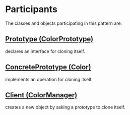 ﻿# Participants

 The classes and objects participating in this pattern are:

## [Prototype  (ColorPrototype)](https://github.com/arminatwork/DesignPatterns/tree/master/Creational/Prototype_Example/Prototype)

 declares an interface for cloning itself.

## [ConcretePrototype  (Color)](https://github.com/arminatwork/DesignPatterns/tree/master/Creational/Prototype_Example/ConcretePrototype)

 implements an operation for cloning itself.

## [Client  (ColorManager)](https://github.com/arminatwork/DesignPatterns/tree/master/Creational/Prototype_Example/Client)

 creates a new object by asking a prototype to clone itself.
